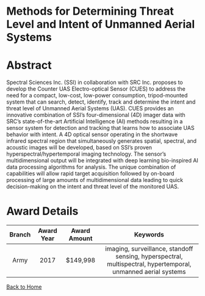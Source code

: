 
Methods for Determining Threat Level and Intent of Unmanned Aerial Systems
==========================================================================

# Abstract


Spectral Sciences Inc. (SSI) in collaboration with SRC Inc. proposes to develop the Counter UAS Electro-optical Sensor (CUES) to address the need for a compact, low-cost, low-power consumption, tripod-mounted system that can search, detect, identify, track and determine the intent and threat level of Unmanned Aerial Systems (UAS). CUES provides an innovative combination of SSI’s four-dimensional (4D) imager data with SRC’s state-of-the-art Artificial Intelligence (AI) methods resulting in a sensor system for detection and tracking that learns how to associate UAS behavior with intent. A 4D optical sensor operating in the shortwave infrared spectral region that simultaneously generates spatial, spectral, and acoustic images will be developed, based on SSI’s proven hyperspectral/hypertemporal imaging technology. The sensor’s multidimensional output will be integrated with deep learning bio-inspired AI data processing algorithms for analysis. The unique combination of capabilities will allow rapid target acquisition followed by on-board processing of large amounts of multidimensional data leading to quick decision-making on the intent and threat level of the monitored UAS.  

# Award Details

|Branch|Award Year|Award Amount|Keywords|
| :---: | :---: | :---: | :---: |
|Army|2017|$149,998|imaging, surveillance, standoff sensing, hyperspectral, multispectral, hypertemporal, unmanned aerial systems|
  
  


[Back to Home](https://github.com/chrischow/dod_sbir_awards#1003)